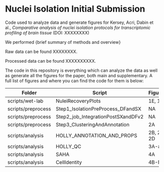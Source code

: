 # Nuclei Isolation Initial Submission

Code used to analyze data and generate figures for Kersey, Acri, Dabin et al., _Comparative analysis of nuclei isolation protocols for transcriptomic profiling of brain tissue_ (DOI: XXXXXXXX)

We performed {brief summary of methods and overview}

Raw data can be found XXXXXXXX.

Processed data can be found XXXXXXXXXX.

The code in this repository is everything which can analyze the data as well as generate all the figures for the paper, both main and supplementary. A full list of figures and where you can find the code for them is below: 

Folder | Script | Figures
--- | --- | ---
scripts/wet-lab | NuleiRecoveryPlots | 1E, 1F
scripts/preprocess | Step1_IsolationPreProcess_DFandSX | NA
scripts/preprocess | Step2_job_IntegrationPostSXandDFv2 | NA
scripts/preprocess | Step3_ClusteringAndAnnotation | 2A
scripts/analysis | HOLLY_ANNOTATION_AND_PROPS | 2B, 2C, 2D
scripts/analysis | HOLLY_QC | 3A-#
scripts/analysis | SAHA | 4A
scripts/analysis | CellIdentity | 4B-N